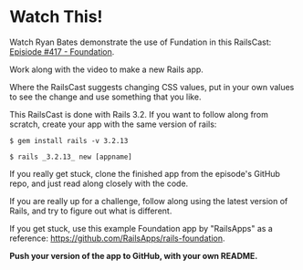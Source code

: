 # Watch This!

Watch Ryan Bates demonstrate the use of Fundation in this RailsCast: [Episiode #417 - Foundation](ttp://railscasts.com/episodes/417-foundation?view=asciicast).

Work along with the video to make a new Rails app.

Where the RailsCast suggests changing CSS values, put in your own values to see the change and use something that you like.

This RailsCast is done with Rails 3.2. If you want to follow along from scratch, create your app with the same version of rails:

    $ gem install rails -v 3.2.13

    $ rails _3.2.13_ new [appname]


If you really get stuck, clone the finished app from
the episode's GitHub repo, and just read along closely with the code.

If you are really up for a challenge, follow along using the latest version of Rails, and try to figure out what is different.

If you get stuck, use this example Foundation app by "RailsApps" as a reference:
https://github.com/RailsApps/rails-foundation.

**Push your version of the app to GitHub, with your own README.**
